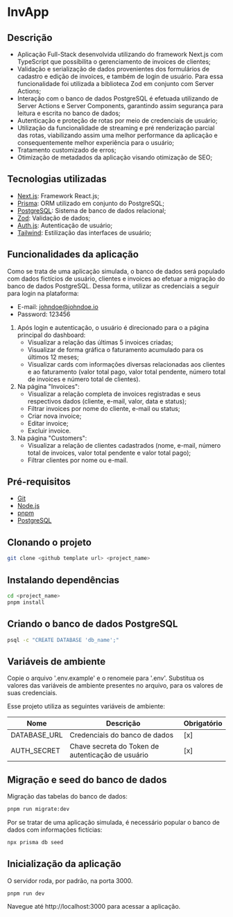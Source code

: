 # InvApp

## Descrição

-   Aplicação Full-Stack desenvolvida utilizando do framework Next.js com TypeScript que possibilita o gerenciamento de invoices de clientes;
-   Validação e serialização de dados provenientes dos formulários de cadastro e edição de invoices, e também de login de usuário. Para essa funcionalidade foi utilizada a biblioteca Zod em conjunto com Server Actions;
-   Interação com o banco de dados PostgreSQL é efetuada utilizando de Server Actions e Server Components, garantindo assim segurança para leitura e escrita no banco de dados;
-   Autenticação e proteção de rotas por meio de credenciais de usuário;
-   Utilização da funcionalidade de streaming e pré renderização parcial das rotas, viabilizando assim uma melhor performance da aplicação e consequentemente melhor experiência para o usuário;
-   Tratamento customizado de erros;
-   Otimização de metadados da aplicação visando otimização de SEO;

## Tecnologias utilizadas

-   [Next.js](https://nextjs.org/): Framework React.js;
-   [Prisma](https://www.prisma.io/): ORM utilizado em conjunto do PostgreSQL;
-   [PostgreSQL](https://www.postgresql.org/): Sistema de banco de dados relacional;
-   [Zod](https://zod.dev/): Validação de dados;
-   [Auth.js](https://authjs.dev/): Autenticação de usuário;
-   [Tailwind](https://tailwindcss.com/): Estilização das interfaces de usuário;

## Funcionalidades da aplicação

Como se trata de uma aplicação simulada, o banco de dados será populado com dados fictícios de usuário, clientes e invoices ao efetuar a migração do banco de dados PostgreSQL.
Dessa forma, utilizar as credenciais a seguir para login na plataforma:

-   E-mail: johndoe@johndoe.io
-   Password: 123456

1. Após login e autenticação, o usuário é direcionado para o a página principal do dashboard:
    - Visualizar a relação das últimas 5 invoices criadas;
    - Visualizar de forma gráfica o faturamento acumulado para os últimos 12 meses;
    - Visualizar cards com informações diversas relacionadas aos clientes e ao faturamento (valor total pago, valor total pendente, número total de invoices e número total de clientes).
2. Na página "Invoices":
    - Visualizar a relação completa de invoices registradas e seus respectivos dados (cliente, e-mail, valor, data e status);
    - Filtrar invoices por nome do cliente, e-mail ou status;
    - Criar nova invoice;
    - Editar invoice;
    - Excluir invoice.
3. Na página "Customers":
    - Visualizar a relação de clientes cadastrados (nome, e-mail, número total de invoices, valor total pendente e valor total pago);
    - Filtrar clientes por nome ou e-mail.

## Pré-requisitos

-   [Git](https://git-scm.com/)
-   [Node.js](https://nodejs.org/en)
-   [pnpm](https://pnpm.io/)
-   [PostgreSQL](https://www.postgresql.org/)

## Clonando o projeto

```bash
git clone <github template url> <project_name>
```

## Instalando dependências

```bash
cd <project_name>
pnpm install
```

## Criando o banco de dados PostgreSQL

```bash
psql -c "CREATE DATABASE 'db_name';"
```

## Variáveis de ambiente

Copie o arquivo '.env.example' e o renomeie para '.env'. Substitua os valores das variáveis de ambiente presentes no arquivo, para os valores de suas credenciais.

Esse projeto utiliza as seguintes variáveis de ambiente:

| Nome         | Descrição                                         | Obrigatório |
| ------------ | ------------------------------------------------- | ----------- |
| DATABASE_URL | Credenciais do banco de dados                     | [x]         |
| AUTH_SECRET  | Chave secreta do Token de autenticação de usuário | [x]         |

## Migração e seed do banco de dados

Migração das tabelas do banco de dados:

```bash
pnpm run migrate:dev
```

Por se tratar de uma aplicação simulada, é necessário popular o banco de dados com informações fictícias:

```bash
npx prisma db seed
```

## Inicialização da aplicação

O servidor roda, por padrão, na porta 3000.

```bash
pnpm run dev
```

Navegue até http://localhost:3000 para acessar a aplicação.
